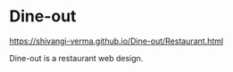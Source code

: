 # Dine-out
https://shivangi-verma.github.io/Dine-out/Restaurant.html

Dine-out is a restaurant web design. 
